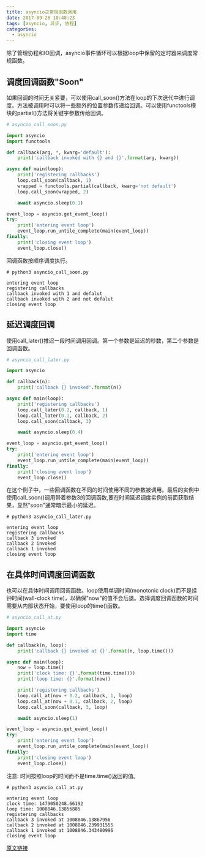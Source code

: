```yaml
---
title: asyncio之常规函数调用
date: 2017-09-26 10:48:23
tags: [asyncio, 异步, 协程]
categories:
  - asyncio
---
```


除了管理协程和IO回调，asyncio事件循环可以根据loop中保留的定时器来调度常规函数。

## 调度回调函数"Soon"

如果回调的时间无关紧要，可以使用call_soon()方法在loop的下次迭代中进行调度。方法被调用时可以将一些额外的位置参数传递给回调。可以使用functools模块的partial()方法将关键字参数传给回调。

```python
# asyncio_call_soon.py

import asyncio
import functools

def callback(arg, *, kwarg='default'):
    print('callback invoked with {} and {}'.format(arg, kwarg))

async def main(loop):
    print('registering callbacks')
    loop.call_soon(callback, 1)
    wrapped = functools.partial(callback, kwarg='not default')
    loop.call_soon(wrapped, 2)

    await asyncio.sleep(0.1)

event_loop = asyncio.get_event_loop()
try:
    print('entering event loop')
    event_loop.run_untile_complete(main(event_loop))
finally:
    print('closing event loop')
    event_loop.close()
```
回调函数按顺序调度执行。

```
# python3 asyncio_call_soon.py

entering event loop
registering callbacks
callback invoked with 1 and defalut
callback invoked with 2 and not defalut
closing event loop
```

## 延迟调度回调

使用call_later()推迟一段时间调用回调。第一个参数是延迟的秒数，第二个参数是回调函数。

```python
# asyncio_call_later.py

import asyncio

def callback(n):
    print('callback {} invoked'.format(n))

async def main(loop):
    print('registering callbacks')
    loop.call_later(0.2, callback, 1)
    loop.call_later(0.1, callback, 2)
    loop.call_soon(callback, 3)

    await asyncio.sleep(0.4)

event_loop = asyncio.get_event_loop()
try:
    print('entering event loop')
    event_loop.run_untile_complete(main(event_loop))
finally:
    print('closing event loop')
    event_loop.close()
```

在这个例子中，一些回调函数在不同的时间使用不同的参数被调用。最后的实例中使用call_soon()调用带着参数3的回调函数,要在时间延迟调度实例的前面获取结果，显然"soon"通常暗示最小的延迟。

```
# python3 asyncio_call_later.py

entering event loop
registering callbacks
callback 3 invoked
callback 2 invoked
callback 1 invoked
closing event loop
```

## 在具体时间调度回调函数

也可以在具体时间调用回调函数。loop使用单调时间(monotonic clock)而不是挂钟时间(wall-clock time)，以确保"now"的值不会后退。选择调度回调函数的时间需要从内部状态开始，要使用loop的time()函数。

```python
# asyncio_call_at.py

import asyncio
import time

def callback(n, loop):
    print('callback {} invoked at {}'.format(n, loop.time()))

async def main(loop):
    now = loop.time()
    print('clock time: {}'.format(time.time()))
    print('loop time: {}'.format(now))

    print('registering callbacks')
    loop.call_at(now + 0.2, callback, 1, loop)
    loop.call_at(now + 0.1, callback, 2, loop)
    loop.call_soon(callback, 3, loop)

    await asyncio.sleep(1)

event_loop = asyncio.get_event_loop()
try:
    print('entering event loop')
    event_loop.run_untile_complete(main(event_loop))
finally:
    print('closing event loop')
    event_loop.close()
```

注意: 时间按照loop的时间而不是time.time()返回的值。

```
# python3 asyncio_call_at.py

entering event loop
clock time: 1479050248.66192
loop time: 1008846.13856885
registering callbacks
callback 3 invoked at 1008846.13867956
callback 2 invoked at 1008846.239931555
callback 1 invoked at 1008846.343480996
closing event loop
```

[原文链接](https://pymotw.com/3/asyncio/scheduling.html)
